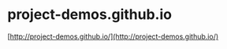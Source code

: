 project-demos.github.io
=======================

[http://project-demos.github.io/](http://project-demos.github.io/)
